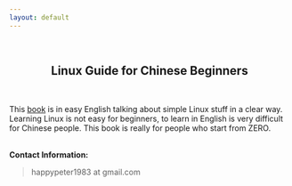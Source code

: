 ```yaml
---
layout: default
---
```

<br />
<h2 style="text-align:center">Linux Guide for Chinese Beginners</h2>
<br />


This [book](/LGCB/book) is in easy English talking about simple Linux stuff in
a clear way. Learning Linux is not easy for beginners, to learn in English is
very difficult for Chinese people. This book is really for people who start from
ZERO.


<p><br /><b>Contact Information:</b></p>

<blockquote>
<p>
happypeter1983 at gmail.com
</p>
</blockquote>




